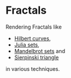 # Fractals

Rendering Fractals like

* [Hilbert curves](Hilbert),
* [Julia sets](Julia_Set),
* [Mandelbrot sets](Mandelbrot) and
* [Sierpinski triangle](Sierpinski)

in various techniques.
